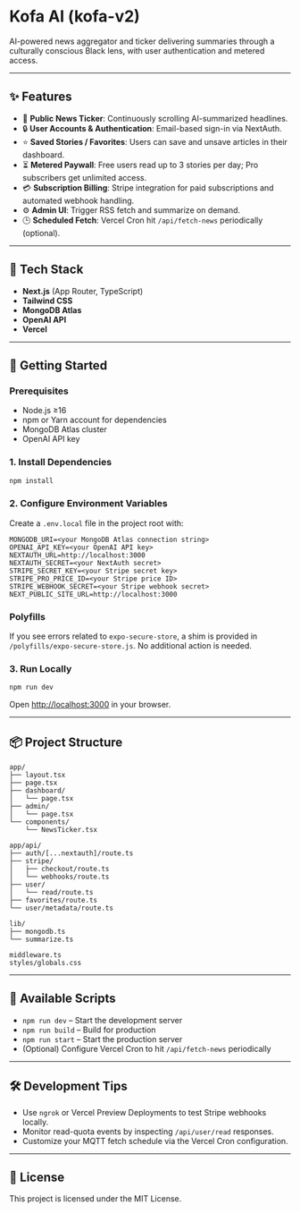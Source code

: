 # Kofa AI (kofa-v2)

AI-powered news aggregator and ticker delivering summaries through a culturally conscious Black lens, with user authentication and metered access.

---

## ✨ Features

- 📰 **Public News Ticker**: Continuously scrolling AI-summarized headlines.  
- 🔒 **User Accounts & Authentication**: Email-based sign-in via NextAuth.  
- ⭐ **Saved Stories / Favorites**: Users can save and unsave articles in their dashboard.  
- ⏳ **Metered Paywall**: Free users read up to 3 stories per day; Pro subscribers get unlimited access.  
- 💳 **Subscription Billing**: Stripe integration for paid subscriptions and automated webhook handling.  
- ⚙️ **Admin UI**: Trigger RSS fetch and summarize on demand.  
- 🕒 **Scheduled Fetch**: Vercel Cron hit `/api/fetch-news` periodically (optional).  

---

## 🧱 Tech Stack

- **Next.js** (App Router, TypeScript)  
- **Tailwind CSS**  
- **MongoDB Atlas**  
- **OpenAI API**  
- **Vercel**  

---

## 🚀 Getting Started

### Prerequisites
- Node.js ≥16  
- npm or Yarn account for dependencies  
- MongoDB Atlas cluster  
- OpenAI API key  

### 1. Install Dependencies
```bash
npm install
```

### 2. Configure Environment Variables

Create a `.env.local` file in the project root with:

```env
MONGODB_URI=<your MongoDB Atlas connection string>
OPENAI_API_KEY=<your OpenAI API key>
NEXTAUTH_URL=http://localhost:3000
NEXTAUTH_SECRET=<your NextAuth secret>
STRIPE_SECRET_KEY=<your Stripe secret key>
STRIPE_PRO_PRICE_ID=<your Stripe price ID>
STRIPE_WEBHOOK_SECRET=<your Stripe webhook secret>
NEXT_PUBLIC_SITE_URL=http://localhost:3000
```

### Polyfills

If you see errors related to `expo-secure-store`, a shim is provided in `/polyfills/expo-secure-store.js`. No additional action is needed.

### 3. Run Locally
```bash
npm run dev
```
Open [http://localhost:3000](http://localhost:3000) in your browser.

---

## 📦 Project Structure

```
app/
├── layout.tsx
├── page.tsx
├── dashboard/
│   └── page.tsx
├── admin/
│   └── page.tsx
└── components/
    └── NewsTicker.tsx

app/api/
├── auth/[...nextauth]/route.ts
├── stripe/
│   ├── checkout/route.ts
│   └── webhooks/route.ts
├── user/
│   └── read/route.ts
├── favorites/route.ts
└── user/metadata/route.ts

lib/
├── mongodb.ts
└── summarize.ts

middleware.ts
styles/globals.css
```

---

## 📝 Available Scripts

- `npm run dev` – Start the development server  
- `npm run build` – Build for production  
- `npm run start` – Start the production server  
- (Optional) Configure Vercel Cron to hit `/api/fetch-news` periodically

---

## 🛠 Development Tips

- Use `ngrok` or Vercel Preview Deployments to test Stripe webhooks locally.  
- Monitor read-quota events by inspecting `/api/user/read` responses.  
- Customize your MQTT fetch schedule via the Vercel Cron configuration.  

---

## 📄 License

This project is licensed under the MIT License.
